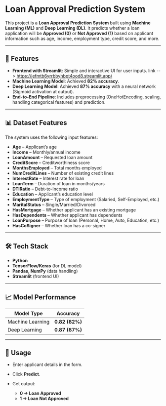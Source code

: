 # Loan Approval Prediction System

This project is a **Loan Approval Prediction System** built using **Machine Learning (ML)** and **Deep Learning (DL)**.
It predicts whether a loan application will be **Approved (0)** or **Not Approved (1)** based on applicant information such as age, income, employment type, credit score, and more.

---

## 🚀 Features

* **Frontend with Streamlit**: Simple and interactive UI for user inputs.
    link --> https://jefmtb6yrrbbyhbpt4ood8.streamlit.app/
* **Machine Learning Model**: Achieved **82% accuracy**.
* **Deep Learning Model**: Achieved **87% accuracy** with a neural network (Sigmoid activation at output).
* **End-to-End Pipeline**: Includes preprocessing (OneHotEncoding, scaling, handling categorical features) and prediction.

---

## 📊 Dataset Features

The system uses the following input features:

* **Age** – Applicant’s age
* **Income** – Monthly/annual income
* **LoanAmount** – Requested loan amount
* **CreditScore** – Creditworthiness score
* **MonthsEmployed** – Total months employed
* **NumCreditLines** – Number of existing credit lines
* **InterestRate** – Interest rate for loan
* **LoanTerm** – Duration of loan in months/years
* **DTIRatio** – Debt-to-Income ratio
* **Education** – Applicant’s education level
* **EmploymentType** – Type of employment (Salaried, Self-Employed, etc.)
* **MaritalStatus** – Single/Married/Divorced
* **HasMortgage** – Whether applicant has an existing mortgage
* **HasDependents** – Whether applicant has dependents
* **LoanPurpose** – Purpose of loan (Personal, Home, Auto, Education, etc.)
* **HasCoSigner** – Whether loan has a co-signer

---

## 🛠️ Tech Stack

* **Python**
* **TensorFlow/Keras** (for DL model)
* **Pandas, NumPy** (data handling)
* **Streamlit** (frontend UI)

---

## 📈 Model Performance

| Model Type       | Accuracy       |
| ---------------- | -------------- |
| Machine Learning | **0.82 (82%)** |
| Deep Learning    | **0.87 (87%)** |

---
## 📌 Usage

* Enter applicant details in the form.
* Click **Predict**.
* Get output:

  * **0 → Loan Approved**
  * **1 → Loan Not Approved**

